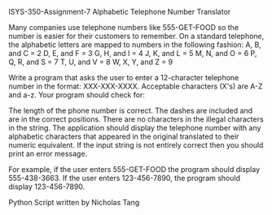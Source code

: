  ISYS-350-Assignment-7 
Alphabetic Telephone Number Translator

Many companies use telephone numbers like 555-GET-FOOD so the number is easier for their customers to remember. On a standard telephone, the alphabetic letters are mapped to numbers in the following fashion:
A, B, and C  = 2
D, E, and F = 3
G, H, and I = 4
J, K, and L = 5
M, N, and O = 6
P, Q, R, and S = 7
T, U, and V = 8
W, X, Y, and Z = 9

Write a program that asks the user to enter a 12-character telephone number in the format: XXX-XXX-XXXX. Acceptable characters (X's) are A-Z and a-z. Your program should check for:

The length of the phone number is correct.
The dashes are included and are in the correct positions.
There are no characters in the illegal characters in the string.
The application should display the telephone number with any alphabetic characters that appeared in the original translated to their numeric equivalent. If the input string is not entirely correct then you should print an error message.

For example, if the user enters 555-GET-FOOD the program should display
555-438-3663. If the user enters 123-456-7890, the  program should display 123-456-7890.




Python Script written by Nicholas Tang
